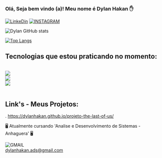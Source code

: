 ### Olá, Seja bem vindo (a)! Meu nome é Dylan Hakan ✋


[![LinkeDin](https://img.shields.io/badge/LinkedIn-0077B5?style=for-the-badge&logo=linkedin&logoColor=white)](https://www.linkedin.com/in/dylan-hakan-calvi-corr%C3%AAa-b48902253/)
[![INSTAGRAM](https://img.shields.io/badge/Instagram-E4405F?style=for-the-badge&logo=instagram&logoColor=white)](https://www.instagram.com/dylaan.hakan/)

![Dylan GitHub stats](https://github-readme-stats.vercel.app/api?username=DylanHakan&show_icons=true&theme=radical)<br/>

[![Top Langs](https://github-readme-stats.vercel.app/api/top-langs/?username=DylanHakan)](https://github.com/DylanHakan/github-readme-stats)<br/>

## Tecnologias que estou praticando no momento:

<div style="display: inline_block"><br/>
<img align= "center" al="html5" src="https://img.shields.io/badge/HTML5-E34F26?style=for-the-badge&logo=html5&logoColor=white">
</div>
<div style="display: inline_block">
<img align= "center" al="CSS3" src="https://img.shields.io/badge/CSS3-1572B6?style=for-the-badge&logo=css3&logoColor=white">
</div>
<div style="display: inline_block">
<img align= "center" al="JAVASCRIPT" src="https://img.shields.io/badge/JavaScript-323330?style=for-the-badge&logo=javascript&logoColor=F7DF1E">
</div><br/>

## Link's - Meus Projetos:
. https://dylanhakan.github.io/projeto-the-last-of-us/ <br/>

🖥️ Atualmente cursando 'Analise e Desenvolvimento de Sistemas - Anhaguera' 🖥️ <br/>



![GMAIL](https://img.shields.io/badge/Gmail-D14836?style=for-the-badge&logo=gmail&logoColor=white)<br/>
dylanhakan.ads@gmail.com

